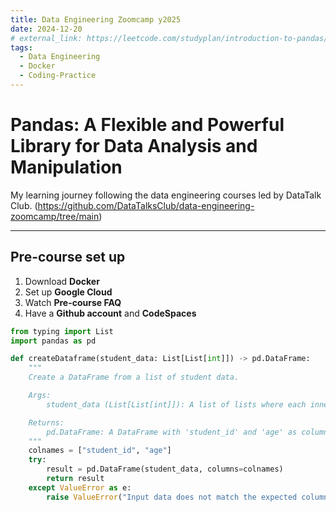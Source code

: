 ```yaml
---
title: Data Engineering Zoomcamp y2025 
date: 2024-12-20
# external_link: https://leetcode.com/studyplan/introduction-to-pandas/
tags:
  - Data Engineering
  - Docker
  - Coding-Practice
---
```


# Pandas: A Flexible and Powerful Library for Data Analysis and Manipulation

My learning journey following the data engineering courses led by DataTalk Club. (https://github.com/DataTalksClub/data-engineering-zoomcamp/tree/main)

---

## Pre-course set up

1. Download **Docker**
2. Set up **Google Cloud**
3. Watch **Pre-course FAQ**
4. Have a **Github account** and **CodeSpaces**

```python
from typing import List
import pandas as pd

def createDataframe(student_data: List[List[int]]) -> pd.DataFrame:
    """
    Create a DataFrame from a list of student data.

    Args:
        student_data (List[List[int]]): A list of lists where each inner list contains [student_id, age].

    Returns:
        pd.DataFrame: A DataFrame with 'student_id' and 'age' as columns.
    """
    colnames = ["student_id", "age"]
    try:
        result = pd.DataFrame(student_data, columns=colnames)
        return result
    except ValueError as e:
        raise ValueError("Input data does not match the expected column structure.") from e
